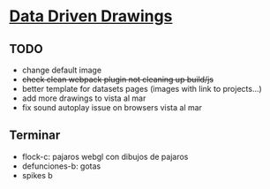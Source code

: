 # [Data Driven Drawings](http://www.dddrawings.com/)

## TODO

- change default image
- ~~check clean webpack plugin not cleaning up build/js~~
- better template for datasets pages (images with link to projects...)
- add more drawings to vista al mar
- fix sound autoplay issue on browsers vista al mar

## Terminar

- flock-c: pajaros webgl con dibujos de pajaros
- defunciones-b: gotas
- spikes b
